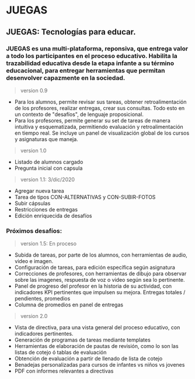 # JUEGAS

## JUEGAS: Tecnologías para educar.

### JUEGAS es una multi-plataforma, reponsiva, que entrega valor a todo los participantes en el proceso educativo. Habilita la trazabilidad educativa desde la etapa infante a su término educacional, para entregar herramientas que permitan desenvolver capazmente en la sociedad.

> version 0.9

- Para los alumnos, permite revisar sus tareas, obtener retroalimentación de los profesores, realizar entregas, crear sus consultas. Todo esto en un contexto de "desafíos", de lenguaje proposicional.
- Para los profesores, permite generar su set de tareas de manera intuitiva y esquematizada, permitiendo evaluación y retroalimentación en tiempo real. Se incluye un panel de visualización global de los cursos y asignaturas que maneja.

> version 1.0

- Listado de alumnos cargado
- Pregunta inicial con capsula

> version 1.1: 3/dic/2020

- Agregar nueva tarea
- Tarea de tipos CON-ALTERNATIVAS y CON-SUBIR-FOTOS
- Subir cápsulas
- Restricciones de entregas
- Edición enriquecida de desafíos

### Próximos desafíos: 

> version 1.5: En proceso

- Subida de tareas, por parte de los alumnos, con herramientas de audio, video e imagen.
- Configuración de tareas, para edición específica según asignatura
- Correcciones de profesores, con herramientas de dibujo para observar sobre las imagenes, respuesta de voz o video según sea lo pertinente.
- Panel de progreso del profesor en la historia de su actividad, con indicadores KPI pertinentes que impulsen su mejora. Entregas totales / pendientes, promedios
- Columna de promedios en panel de entregas

> version 2.0

- Vista de directiva, para una vista general del proceso educativo, con indicadores pertinentes.
- Generación de programas de tareas mediante templates
- Herramientas de elaboración de pautas de revisión, como lo son las listas de cotejo ó tablas de evaluación
- Obtención de evaluación a partir de llenado de lista de cotejo
- Benadejas personalizadas para cursos de infantes vs niños vs jovenes
- PDF con informes relevantes a directivas

